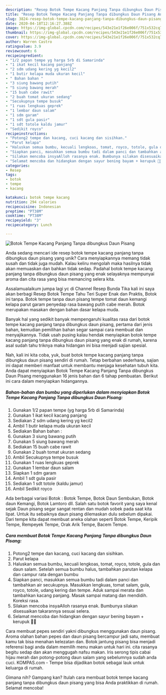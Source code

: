 ```yaml
---
description: "Resep Botok Tempe Kacang Panjang Tanpa dibungkus Daun Pisang Anti Gagal"
title: "Resep Botok Tempe Kacang Panjang Tanpa dibungkus Daun Pisang Anti Gagal"
slug: 3824-resep-botok-tempe-kacang-panjang-tanpa-dibungkus-daun-pisang-anti-gagal
date: 2020-04-18T12:16:27.388Z
image: https://img-global.cpcdn.com/recipes/543e21e1f26e006f/751x532cq70/botok-tempe-kacang-panjang-tanpa-dibungkus-daun-pisang-foto-resep-utama.jpg
thumbnail: https://img-global.cpcdn.com/recipes/543e21e1f26e006f/751x532cq70/botok-tempe-kacang-panjang-tanpa-dibungkus-daun-pisang-foto-resep-utama.jpg
cover: https://img-global.cpcdn.com/recipes/543e21e1f26e006f/751x532cq70/botok-tempe-kacang-panjang-tanpa-dibungkus-daun-pisang-foto-resep-utama.jpg
author: Warren Castro
ratingvalue: 3.9
reviewcount: 6
recipeingredient:
- "1/2 papan tempe yg harga 5rb di Samarinda"
- "1 ikat kecil kacang panjang"
- "2 sdm udang kering yg kecil2"
- "1 butir kelapa muda ukuran kecil"
- " Bahan bahan "
- "3 siung bawang putih"
- "5 siung bawang merah"
- "15 buah cabe rawit"
- "2 buah tomat ukuran sedang"
- "Secukupnya tempe busuk"
- "1 ruas lengkuas geprek"
- "1 lembar daun salam"
- "1 sdm garam"
- "1 sdt gula pasir"
- "1 sdt totole kaldu jamur"
- "Sedikit royco"
recipeinstructions:
- "Potong2 tempe dan kacang, cuci kacang dan sisihkan."
- "Parut kelapa"
- "Haluskan semua bumbu, kecuali lengkoas, tomat, royco, totole, gula dan daun salam. Setelah semua bumbu halus, tambahkan parutan kelapa dan campur rata dengan bumbu"
- "Siapkan panci, masukkan semua bumbu tadi dalam panci dan tambahkan air secukupnya. Masukkan lengkuas, tomat salam, gula, royco, totole, udang kering dan tempe. Aduk sampai merata dan tambahkan kacang panjang. Masak sampai matang dan mendidih. Koreksi rasa."
- "Silakan mencoba insyaAlloh rasanya enak. Bumbunya silakan disesuaikan takarannya sesuai selera."
- "Selamat mencoba dan hidangkan dengan sayur bening bayam + kerupuk 💛💛"
categories:
- Resep
tags:
- botok
- tempe
- kacang

katakunci: botok tempe kacang 
nutrition: 294 calories
recipecuisine: Indonesian
preptime: "PT38M"
cooktime: "PT38M"
recipeyield: "3"
recipecategory: Lunch

---
```



![Botok Tempe Kacang Panjang Tanpa dibungkus Daun Pisang](https://img-global.cpcdn.com/recipes/543e21e1f26e006f/751x532cq70/botok-tempe-kacang-panjang-tanpa-dibungkus-daun-pisang-foto-resep-utama.jpg)

Anda sedang mencari ide resep botok tempe kacang panjang tanpa dibungkus daun pisang yang unik? Cara menyiapkannya memang tidak susah dan tidak juga mudah. Kalau keliru mengolah maka hasilnya tidak akan memuaskan dan bahkan tidak sedap. Padahal botok tempe kacang panjang tanpa dibungkus daun pisang yang enak selayaknya mempunyai aroma dan cita rasa yang bisa memancing selera kita.

Assalamualaikum jumpa lagi yc di Channel Resep Bunda Tika kali ini saya akan berbagi Resep Botok Tempe Tahu Teri Super Enak dan Praktis, Botok ini tanpa. Botok tempe tanpa daun pisang tempe tomat daun kemangi kelapa parut garam penyedap rasa bawang putih cabe merah. Botok merupakan masakan dengan bahan dasar kelapa muda.

Banyak hal yang sedikit banyak mempengaruhi kualitas rasa dari botok tempe kacang panjang tanpa dibungkus daun pisang, pertama dari jenis bahan, kemudian pemilihan bahan segar sampai cara membuat dan menyajikannya. Tidak usah pusing kalau hendak menyiapkan botok tempe kacang panjang tanpa dibungkus daun pisang yang enak di rumah, karena asal sudah tahu triknya maka hidangan ini bisa menjadi sajian spesial.


Nah, kali ini kita coba, yuk, buat botok tempe kacang panjang tanpa dibungkus daun pisang sendiri di rumah. Tetap berbahan sederhana, sajian ini dapat memberi manfaat untuk membantu menjaga kesehatan tubuh kita. Anda dapat menyiapkan Botok Tempe Kacang Panjang Tanpa dibungkus Daun Pisang menggunakan 16 jenis bahan dan 6 tahap pembuatan. Berikut ini cara dalam menyiapkan hidangannya.

<!--inarticleads1-->

##### Bahan-bahan dan bumbu yang diperlukan dalam menyiapkan Botok Tempe Kacang Panjang Tanpa dibungkus Daun Pisang:

1. Gunakan 1/2 papan tempe (yg harga 5rb di Samarinda)
1. Gunakan 1 ikat kecil kacang panjang
1. Sediakan 2 sdm udang kering yg kecil2
1. Ambil 1 butir kelapa muda ukuran kecil
1. Sediakan  Bahan bahan :
1. Gunakan 3 siung bawang putih
1. Gunakan 5 siung bawang merah
1. Sediakan 15 buah cabe rawit
1. Gunakan 2 buah tomat ukuran sedang
1. Ambil Secukupnya tempe busuk
1. Gunakan 1 ruas lengkuas geprek
1. Gunakan 1 lembar daun salam
1. Siapkan 1 sdm garam
1. Ambil 1 sdt gula pasir
1. Sediakan 1 sdt totole (kaldu jamur)
1. Ambil Sedikit royco


Ada berbagai variasi Botok : Botok Tempe, Botok Daun Sembukan, Botok daun Kemangi, Botok Lamtoro dll. Salah satu botok favorit yang saya kenal sejak Daun pisang segar sangat rentan dan mudah sobek pada saat kita lipat. Untuk itu sebaiknya daun pisang dilemaskan dulu sebelum dipakai. Dari tempe kita dapat membuat aneka olahan seperti Botok Tempe, Keripik Tempe, Rempeyek Tempe, Orak Arik Tempe, Bacem Tempe. 

<!--inarticleads2-->

##### Cara membuat Botok Tempe Kacang Panjang Tanpa dibungkus Daun Pisang:

1. Potong2 tempe dan kacang, cuci kacang dan sisihkan.
1. Parut kelapa
1. Haluskan semua bumbu, kecuali lengkoas, tomat, royco, totole, gula dan daun salam. Setelah semua bumbu halus, tambahkan parutan kelapa dan campur rata dengan bumbu
1. Siapkan panci, masukkan semua bumbu tadi dalam panci dan tambahkan air secukupnya. Masukkan lengkuas, tomat salam, gula, royco, totole, udang kering dan tempe. Aduk sampai merata dan tambahkan kacang panjang. Masak sampai matang dan mendidih. Koreksi rasa.
1. Silakan mencoba insyaAlloh rasanya enak. Bumbunya silakan disesuaikan takarannya sesuai selera.
1. Selamat mencoba dan hidangkan dengan sayur bening bayam + kerupuk 💛💛


Cara membuat pepes sendiri yakni dibungkus menggunakan daun pisang. Aroma olahan bahan pepes dan daun pisang bercampur jadi satu, membuat kamu tak bisa menahan kelezatan dan. Botok jantung pisang bisa menjadi referensi bagi anda dalam memilih menu makan untuk hari ini. cita rasanya begitu sedap dan akan menggugah nafsu makan. Iris serong tipis cabai hijau merah dan potong-potong daun salam yang sebelumnya sudah anda cuci. KOMPAS.com - Tempe bisa dijadikan botok sebagai lauk untuk keluarga di rumah. 

Gimana nih? Gampang kan? Itulah cara membuat botok tempe kacang panjang tanpa dibungkus daun pisang yang bisa Anda praktikkan di rumah. Selamat mencoba!
